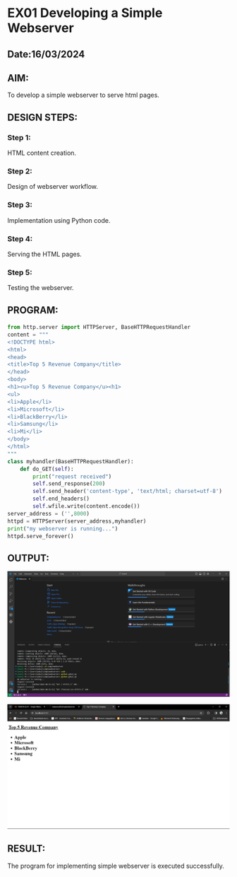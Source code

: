 # EX01 Developing a Simple Webserver
## Date:16/03/2024

## AIM:
To develop a simple webserver to serve html pages.

## DESIGN STEPS:
### Step 1: 
HTML content creation.

### Step 2:
Design of webserver workflow.

### Step 3:
Implementation using Python code.

### Step 4:
Serving the HTML pages.

### Step 5:
Testing the webserver.

## PROGRAM:
```python
from http.server import HTTPServer, BaseHTTPRequestHandler
content = """
<!DOCTYPE html>
<html>
<head>
<title>Top 5 Revenue Company</title>
</head>
<body>
<h1><u>Top 5 Revenue Company</u><h1>
<ul>
<li>Apple</li>
<li>Microsoft</li>
<li>BlackBerry</li>
<li>Samsung</li>
<li>Mi</li>
</body>
</html>
"""
class myhandler(BaseHTTPRequestHandler):
    def do_GET(self):
        print("request received")
        self.send_response(200)
        self.send_header('content-type', 'text/html; charset=utf-8')
        self.end_headers()
        self.wfile.write(content.encode())
server_address = ('',8000)
httpd = HTTPServer(server_address,myhandler)
print("my webserver is running...")
httpd.serve_forever()

```

## OUTPUT:
![alt text](<Screenshot (278).png>)

![alt text](<Screenshot 2024-03-18 083531.png>)

## RESULT:
The program for implementing simple webserver is executed successfully.
